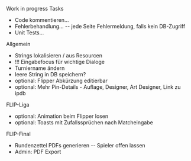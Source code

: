 Work in progress Tasks
- Code kommentieren...
- Fehlerbehandlung...
-- jede Seite Fehlermeldung, falls kein DB-Zugriff
- Unit Tests...

Allgemein
- Strings lokalisieren / aus Resourcen
- !!! Eingabefocus für wichtige Dialoge
- Turniername ändern
- leere String in DB speichern?
- optional: Flipper Abkürzung editierbar
- optional: Mehr Pin-Details - Auflage, Designer, Art Designer, Link zu ipdb

FLIP-Liga
- optional: Animation beim Flipper losen
- optional: Toasts mit Zufallssprüchen nach Matcheingabe

FLIP-Final
- Rundenzettel PDFs generieren
-- Spieler offen lassen
- Admin: PDF Export